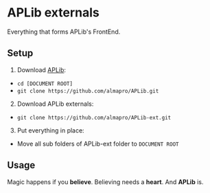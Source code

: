 # APLib externals
Everything that forms APLib's FrontEnd.

## Setup
1. Download [APLib](https://github.com/almapro/APLib/):  
  * `cd [DOCUMENT ROOT]`  
  * `git clone https://github.com/almapro/APLib.git`  
2. Download APLib externals:  
  * `git clone https://github.com/almapro/APLib-ext.git`  
3. Put everything in place:  
  * Move all sub folders of APLib-ext folder to `DOCUMENT ROOT`  

## Usage
  Magic happens if you **believe**. Believing needs a **heart**. And **APLib** is.
